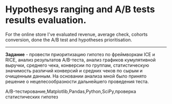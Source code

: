 # Hypothesys ranging and A/B tests results evaluation.
For the online store I've evaluated revenue, average check, cohorts conversion, done the A/B test and hypotheses prioritisation. 

-----------------------------------

**Задание** - провести приоритизацию гипотез по фреймворкам ICE и RICE, анализ
результатов A/B-теста, анализ графиков кумулятивной выручки, среднего чека,
конверсии по группам, статистическую значимость различий конверсий
и средних чеков по сырым и очищенным данным. На основании анализа мной было
принято решение о нецелесообразности дальнейшего проведения теста.

A/B-тестирование,Matplotlib,Pandas,Python,SciPy,проверка статистических гипотез

